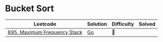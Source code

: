 # Bucket Sort

| Leetcode                                                                               | Solution                                                         | Difficulty | Solved |
| -------------------------------------------------------------------------------------- | ---------------------------------------------------------------- | ---------- | ------ |
| [895. Maximum Frequency Stack](https://leetcode.com/problems/maximum-frequency-stack/) | [Go](<../Bucket Sort/Solutions/895. Maximum Frequency Stack.md>) | 🔴         |        |

